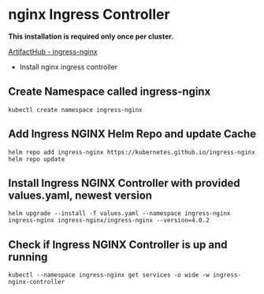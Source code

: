 # nginx Ingress Controller

**This installation is required only once per cluster.**

[ArtifactHub - ingress-nginx](https://artifacthub.io/packages/helm/ingress-nginx/ingress-nginx)

* Install nginx ingress controller

## Create Namespace called ingress-nginx

```shell
kubectl create namespace ingress-nginx
```

## Add Ingress NGINX Helm Repo and update Cache

```shell
helm repo add ingress-nginx https://kubernetes.github.io/ingress-nginx
helm repo update
```

## Install Ingress NGINX Controller with provided values.yaml, newest version

```shell
helm upgrade --install -f values.yaml --namespace ingress-nginx ingress-nginx ingress-nginx/ingress-nginx --version=4.0.2
```

## Check if Ingress NGINX Controller is up and running

```shell
kubectl --namespace ingress-nginx get services -o wide -w ingress-nginx-controller
```